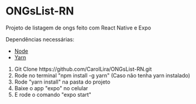 # ONGsList-RN
Projeto de listagem de ongs feito com React Native e Expo

Dependências necessárias:
<section>
  <ul>
    <li><a href="https://nodejs.org/en/">Node</a></li>
    <li><a href="https://yarnpkg.com/">Yarn</a></li>
  </ul>
</section>

<section>
  <ol>
    <li>Git Clone https://github.com/CarolLira/ONGsList-RN.git</li>
    <li>Rode no terminal "npm install -g yarn" (Caso não tenha yarn instalado)</li>
    <li>Rode "yarn install" na pasta do projeto</li>
    <li>Baixe o app "expo" no celular</li>
    <li>E rode o comando "expo start"</li>
  </ol>
</section>
